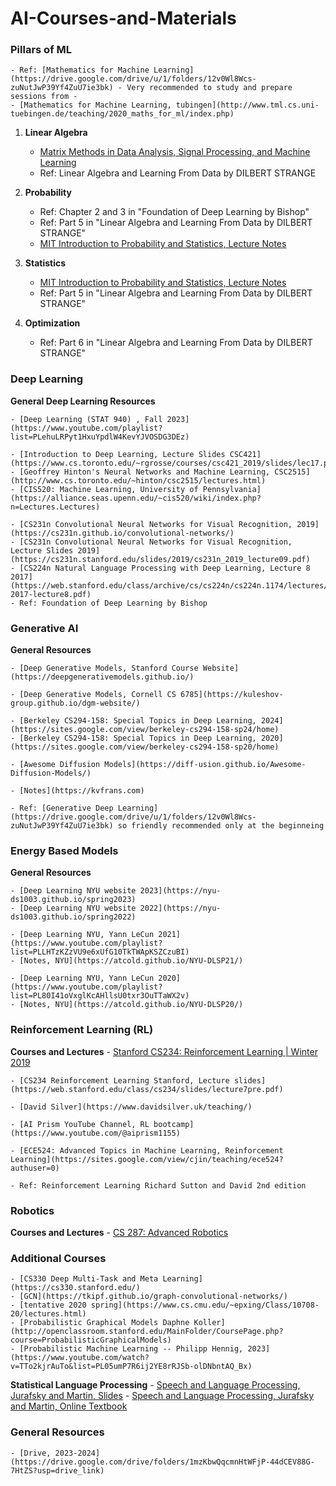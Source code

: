 # AI-Courses-and-Materials

### **Pillars of ML**
    - Ref: [Mathematics for Machine Learning](https://drive.google.com/drive/u/1/folders/12v0Wl8Wcs-zuNutJwP39Yf4ZuU7ie3bk) - Very recommended to study and prepare sessions from -
    - [Mathematics for Machine Learning, tubingen](http://www.tml.cs.uni-tuebingen.de/teaching/2020_maths_for_ml/index.php)

1. **Linear Algebra**
    - [Matrix Methods in Data Analysis, Signal Processing, and Machine Learning](https://www.youtube.com/playlist?list=PLFBPgxvkodCqCTVN0isaSA6S--hSTFgEw)
    - Ref: Linear Algebra and Learning From Data by DILBERT STRANGE

2. **Probability**
    - Ref: Chapter 2 and 3 in "Foundation of Deep Learning by Bishop"
    - Ref: Part 5 in "Linear Algebra and Learning From Data by DILBERT STRANGE"
    - [MIT Introduction to Probability and Statistics, Lecture Notes](https://ocw.mit.edu/courses/18-05-introduction-to-probability-and-statistics-spring-2022/resources/lecture-notes/)

3. **Statistics**
    - [MIT Introduction to Probability and Statistics, Lecture Notes](https://ocw.mit.edu/courses/18-05-introduction-to-probability-and-statistics-spring-2022/resources/lecture-notes/)
    - Ref: Part 5 in "Linear Algebra and Learning From Data by DILBERT STRANGE"

4. **Optimization**
    - Ref: Part 6 in "Linear Algebra and Learning From Data by DILBERT STRANGE"

### **Deep Learning**

**General Deep Learning Resources**

    - [Deep Learning (STAT 940) , Fall 2023](https://www.youtube.com/playlist?list=PLehuLRPyt1HxuYpdlW4KevYJVOSDG3DEz)

    - [Introduction to Deep Learning, Lecture Slides CSC421](https://www.cs.toronto.edu/~rgrosse/courses/csc421_2019/slides/lec17.pdf)    
    - [Geoffrey Hinton's Neural Networks and Machine Learning, CSC2515](http://www.cs.toronto.edu/~hinton/csc2515/lectures.html)
    - [CIS520: Machine Learning, University of Pennsylvania](https://alliance.seas.upenn.edu/~cis520/wiki/index.php?n=Lectures.Lectures)

    - [CS231n Convolutional Neural Networks for Visual Recognition, 2019](https://cs231n.github.io/convolutional-networks/)
    - [CS231n Convolutional Neural Networks for Visual Recognition, Lecture Slides 2019](https://cs231n.stanford.edu/slides/2019/cs231n_2019_lecture09.pdf)
    - [CS224n Natural Language Processing with Deep Learning, Lecture 8 2017](https://web.stanford.edu/class/archive/cs/cs224n/cs224n.1174/lectures/cs224n-2017-lecture8.pdf)
    - Ref: Foundation of Deep Learning by Bishop    

### **Generative AI**

**General Resources**

    - [Deep Generative Models, Stanford Course Website](https://deepgenerativemodels.github.io/)
    
    - [Deep Generative Models, Cornell CS 6785](https://kuleshov-group.github.io/dgm-website/)

    - [Berkeley CS294-158: Special Topics in Deep Learning, 2024](https://sites.google.com/view/berkeley-cs294-158-sp24/home)
    - [Berkeley CS294-158: Special Topics in Deep Learning, 2020](https://sites.google.com/view/berkeley-cs294-158-sp20/home)

    - [Awesome Diffusion Models](https://diff-usion.github.io/Awesome-Diffusion-Models/)

    - [Notes](https://kvfrans.com)

    - Ref: [Generative Deep Learning](https://drive.google.com/drive/u/1/folders/12v0Wl8Wcs-zuNutJwP39Yf4ZuU7ie3bk) so friendly recommended only at the beginneing


### **Energy Based Models**

**General Resources**

    - [Deep Learning NYU website 2023](https://nyu-ds1003.github.io/spring2023)
    - [Deep Learning NYU website 2022](https://nyu-ds1003.github.io/spring2022)

    - [Deep Learning NYU, Yann LeCun 2021](https://www.youtube.com/playlist?list=PLLHTzKZzVU9e6xUfG10TkTWApKSZCzuBI)
    - [Notes, NYU](https://atcold.github.io/NYU-DLSP21/)                                                             

    - [Deep Learning NYU, Yann LeCun 2020](https://www.youtube.com/playlist?list=PL80I41oVxglKcAHllsU0txr3OuTTaWX2v)
    - [Notes, NYU](https://atcold.github.io/NYU-DLSP20/)


### **Reinforcement Learning (RL)**

**Courses and Lectures**
    - [Stanford CS234: Reinforcement Learning | Winter 2019](https://www.youtube.com/playlist?list=PLoROMvodv4rOSOPzutgyCTapiGlY2Nd8u)

    - [CS234 Reinforcement Learning Stanford, Lecture slides](https://web.stanford.edu/class/cs234/slides/lecture7pre.pdf)

    - [David Silver](https://www.davidsilver.uk/teaching/)

    - [AI Prism YouTube Channel, RL bootcamp](https://www.youtube.com/@aiprism1155)

    - [ECE524: Advanced Topics in Machine Learning, Reinforcement Learning](https://sites.google.com/view/cjin/teaching/ece524?authuser=0)

    - Ref: Reinforcement Learning Richard Sutton and David 2nd edition

### **Robotics**

**Courses and Lectures**
    - [CS 287: Advanced Robotics](https://people.eecs.berkeley.edu/~pabbeel/cs287-fa19/)

### **Additional Courses**

    - [CS330 Deep Multi-Task and Meta Learning](https://cs330.stanford.edu/)
    - [GCN](https://tkipf.github.io/graph-convolutional-networks/)
    - [tentative 2020 spring](https://www.cs.cmu.edu/~epxing/Class/10708-20/lectures.html)
    - [Probabilistic Graphical Models Daphne Koller](http://openclassroom.stanford.edu/MainFolder/CoursePage.php?course=ProbabilisticGraphicalModels)
    - [Probabilistic Machine Learning -- Philipp Hennig, 2023](https://www.youtube.com/watch?v=TTo2kjrAuTo&list=PL05umP7R6ij2YE8rRJSb-olDNbntAQ_Bx)

**Statistical Language Processing**
    - [Speech and Language Processing, Jurafsky and Martin, Slides](https://web.stanford.edu/~jurafsky/slp3/{1-19}.pdf)
    - [Speech and Language Processing, Jurafsky and Martin, Online Textbook](https://web.stanford.edu/~jurafsky/slp3/)

### **General Resources**
    - [Drive, 2023-2024](https://drive.google.com/drive/folders/1mzKbwQqcmnHtWFjP-44dCEV88G-7HtZS?usp=drive_link)
